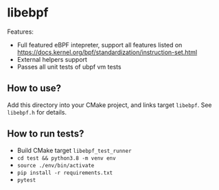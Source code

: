 # libebpf

Features:
- Full featured eBPF intepreter, support all features listed on https://docs.kernel.org/bpf/standardization/instruction-set.html
- External helpers support
- Passes all unit tests of ubpf vm tests

## How to use?

Add this directory into your CMake project, and links target `libebpf`. See `libebpf.h` for details.

## How to run tests?

- Build CMake target `libebpf_test_runner`
- `cd test && python3.8 -m venv env`
- `source ./env/bin/activate`
- `pip install -r requirements.txt`
- `pytest`
